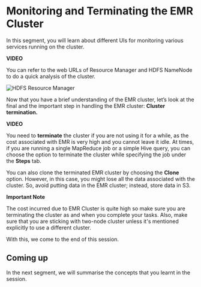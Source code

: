 # Monitoring and Terminating the EMR Cluster

In this segment, you will learn about different UIs for monitoring various services running on the cluster. 

**VIDEO**

You can refer to the web URLs of Resource Manager and HDFS NameNode to do a quick analysis of the cluster.

![HDFS Resource Manager](https://i.ibb.co/QHshBrx/HDFS-Resource-Manager.png)

Now that you have a brief understanding of the EMR cluster, let’s look at the final and the important step in handling the EMR cluster: **Cluster termination.**

**VIDEO**

You need to **terminate** the cluster if you are not using it for a while, as the cost associated with EMR is very high and you cannot leave it idle. At times, if you are running a single MapReduce job or a simple Hive query, you can choose the option to terminate the cluster while specifying the job under the **Steps** tab.

You can also clone the terminated EMR cluster by choosing the **Clone** option. However, in this case, you might lose all the data associated with the cluster. So, avoid putting data in the EMR cluster; instead, store data in S3.

**Important Note** 

The cost incurred due to EMR Cluster is quite high so make sure you are terminating the cluster as and when you complete your tasks. Also, make sure that you are sticking with two-node cluster unless it's mentioned explicitly to use a different cluster.

With this, we come to the end of this session.

## Coming up

In the next segment, we will summarise the concepts that you learnt in the session.